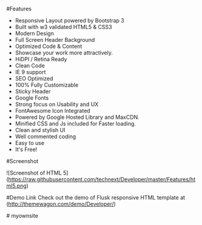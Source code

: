 #Features

- Responsive Layout powered by Bootstrap 3
- Built with w3 validated HTML5 & CSS3
- Modern Design
- Full Screen Header Background
- Optimized Code & Content
- Showcase your work more attractively.
- HiDPI / Retina Ready
- Clean Code
- IE 9 support
- SEO Optimized
- 100% Fully Customizable
- Sticky Header
- Google Fonts
- Strong focus on Usability and UX
- FontAwesome Icon Integrated
- Powered by Google Hosted Library and MaxCDN. 
- Minified CSS and Js included for Faster loading. 
- Clean and stylish UI
- Well commented coding
- Easy to use
- It's Free!

#Screenshot

![Screenshot of HTML 5]
(https://raw.githubusercontent.com/technext/Developer/master/Features/html5.png)


#Demo Link
Check out the demo of Flusk responsive HTML template at (http://themewagon.com/demo/Developer/)





#   m y o w n s i t e  
 